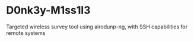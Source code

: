# D0nk3y-M1ss1l3
Targeted wireless survey tool using airodunp-ng, with SSH capabilities for remote systems
